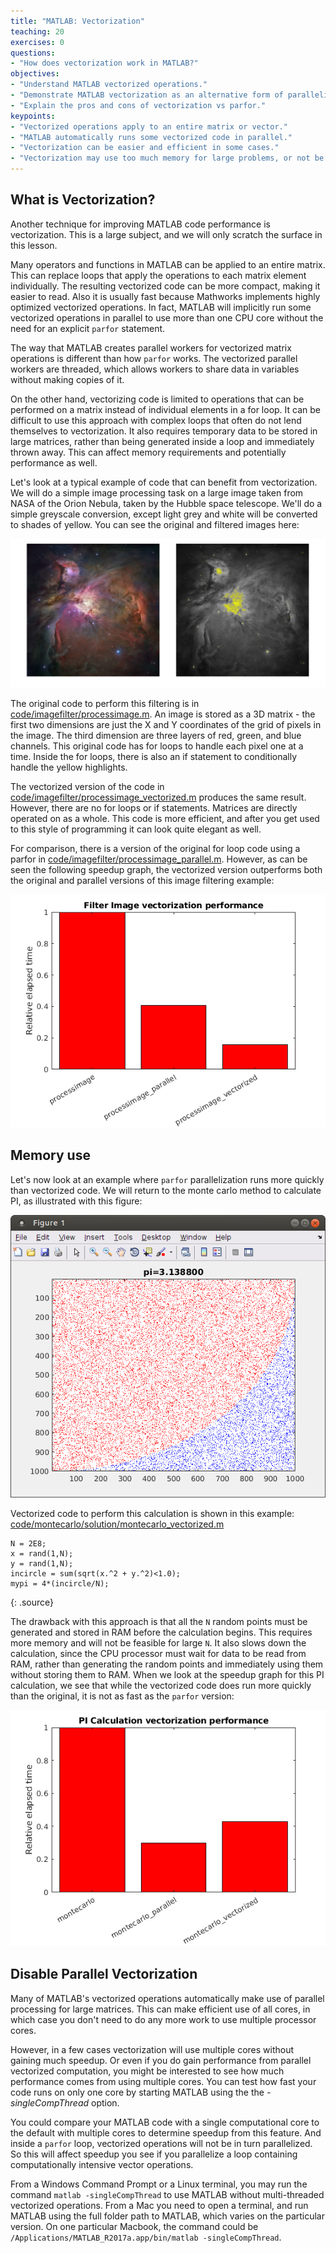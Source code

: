 ```yaml
---
title: "MATLAB: Vectorization"
teaching: 20
exercises: 0
questions:
- "How does vectorization work in MATLAB?"
objectives:
- "Understand MATLAB vectorized operations."
- "Demonstrate MATLAB vectorization as an alternative form of parallelization."
- "Explain the pros and cons of vectorization vs parfor."
keypoints:
- "Vectorized operations apply to an entire matrix or vector."
- "MATLAB automatically runs some vectorized code in parallel."
- "Vectorization can be easier and efficient in some cases."
- "Vectorization may use too much memory for large problems, or not be possible for complex loops."
---
```



## What is Vectorization?

Another technique for improving MATLAB code performance is vectorization.  This is a large subject, and we will only scratch the surface in this lesson.

Many operators and functions in MATLAB can be applied to an entire matrix.  This can replace loops that apply the operations to each matrix element individually.  The resulting vectorized code can be more compact, making it easier to read.  Also it is usually fast because Mathworks implements highly optimized vectorized operations.  In fact, MATLAB will implicitly run some vectorized operations in parallel to use more than one CPU core without the need for an explicit `parfor` statement.

The way that MATLAB creates parallel workers for vectorized matrix operations is different than how `parfor` works.  The vectorized parallel workers are threaded, which allows workers to share data in variables without making copies of it.

On the other hand, vectorizing code is limited to operations that can be performed on a matrix instead of individual elements in a for loop.  It can be difficult to use this approach with complex loops that often do not lend themselves to vectorization.  It also requires temporary data to be stored in large matrices, rather than being generated inside a loop and immediately thrown away.  This can affect memory requirements and potentially performance as well.

Let's look at a typical example of code that can benefit from vectorization.  We will do a simple image processing task on a large image taken from NASA of the Orion Nebula, taken by the Hubble space telescope.  We'll do a simple greyscale conversion, except light grey and white will be converted to shades of yellow.  You can see the original and filtered images here: 

![Image Original](../fig/hubble_orion_nebula.png)

The original code to perform this filtering is in [code/imagefilter/processimage.m](../code/imagefilter/processimage.m).  An image is stored as a 3D matrix - the first two dimensions are just the X and Y coordinates of the grid of pixels in the image.  The third dimension are three layers of red, green, and blue channels.  This original code has for loops to handle each pixel one at a time.  Inside the for loops, there is also an if statement to conditionally handle the yellow highlights.

The vectorized version of the code in [code/imagefilter/processimage_vectorized.m](../code/imagefilter/processimage_vectorized.m) produces the same result.  However, there are no for loops or if statements.  Matrices are directly operated on as a whole.  This code is more efficient, and after you get used to this style of programming it can look quite elegant as well.

For comparison, there is a version of the original for loop code using a parfor in [code/imagefilter/processimage_parallel.m](../code/imagefilter/processimage_parallel.m).  However, as can be seen the following speedup graph, the vectorized version outperforms both the original and parallel versions of this image filtering example:

![Filter Image Speedup](../fig/speedup_imageprocessing.png)

## Memory use

Let's now look at an example where `parfor` parallelization runs more quickly than vectorized code.  We will return to the monte carlo method to calculate PI, as illustrated with this figure:

![Monte Carlo Illustration](../fig/montecarlo_illustration.png)

Vectorized code to perform this calculation is shown in this example: [code/montecarlo/solution/montecarlo_vectorized.m](../code/montecarlo/solution/montecarlo_vectorized.m)

~~~
N = 2E8;
x = rand(1,N);
y = rand(1,N);
incircle = sum(sqrt(x.^2 + y.^2)<1.0);
mypi = 4*(incircle/N);
~~~
{: .source}

The drawback with this approach is that all the `N` random points must be generated and stored in RAM before the calculation begins.  This requires more memory and will not be feasible for large `N`.  It also slows down the calculation, since the CPU processor must wait for data to be read from RAM, rather than generating the random points and immediately using them without storing them to RAM.  When we look at the speedup graph for this PI calculation, we see that while the vectorized code does run more quickly than the original, it is not as fast as the `parfor` version:

![Monte Carlo Speedup](../fig/speedup_montecarlo.png)


## Disable Parallel Vectorization

Many of MATLAB's vectorized operations automatically make use of parallel processing for large matrices.  This can make efficient use of all cores, in which case you don't need to do any more work to use multiple processor cores.

However, in a few cases vectorization will use multiple cores without gaining much speedup.  Or even if you do gain performance from parallel vectorized computation, you might be interested to see how much performance comes from using multiple cores.  You can test how fast your code runs on only one core by starting MATLAB using the the *-singleCompThread* option.

You could compare your MATLAB code with a single computational core to the default with multiple cores to determine speedup from this feature.  And inside a `parfor` loop, vectorized operations will not be in turn parallelized.  So this will affect speedup you see if you parallelize a loop containing computationally intensive vector operations.

From a Windows Command Prompt or a Linux terminal, you may run the command `matlab -singleCompThread` to use MATLAB without multi-threaded vectorized operations.  From a Mac you need to open a terminal, and run MATLAB using the full folder path to MATLAB, which varies on the particular version. On one particular Macbook, the command could be `/Applications/MATLAB_R2017a.app/bin/matlab -singleCompThread`.

